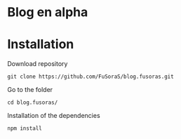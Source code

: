# Blog en alpha

# Installation
Download repository
```
git clone https://github.com/FuSoraS/blog.fusoras.git
```
Go to the folder
```
cd blog.fusoras/
```
Installation of the dependencies
```
npm install
```